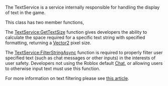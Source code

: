 The TextService is a service internally responsible for handling the display of text in the game.

This class has two member functions,

The [TextService:GetTextSize](https://developer.roblox.com/en-us/api-reference/function/TextService/GetTextSize) function gives developers the ability to calculate the space required for a specific text string with specified formatting, returning a [Vector2](https://developer.roblox.com/en-us/api-reference/datatype/Vector2) pixel size.

The [TextService:FilterStringAsync](https://developer.roblox.com/en-us/api-reference/function/TextService/FilterStringAsync) function is required to properly filter user specified text (such as chat messages or other inputs) in the interests of user safety. Developers not using the Roblox default [Chat](https://developer.roblox.com/en-us/api-reference/class/Chat), or allowing users to otherwise input text must use this function.

For more information on text filtering please see [this article](https://developer.roblox.com/articles/Text-and-Chat-Filtering).